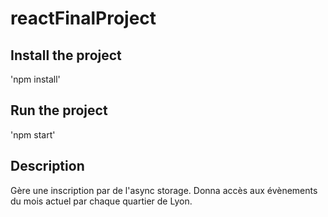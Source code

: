 # reactFinalProject

## Install the project
'npm install'

## Run the project
'npm start'

## Description
Gère une inscription par de l'async storage. Donna accès aux évènements du mois actuel par chaque quartier de Lyon.
